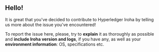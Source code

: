 ## Hello! 

It is great that you've decided to contribute to Hyperledger Iroha by telling us more about the issue you've encountered!

To report the issue here, please, try to **explain** it as thoroughly as possible and **include Iroha version and logs**, if you have any, as well as your **environment information**: OS, specifications etc.